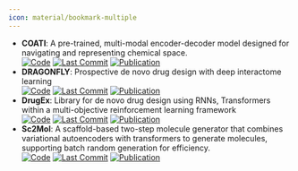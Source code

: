 ```yaml
---
icon: material/bookmark-multiple
---
```


- **COATI**: A pre-trained, multi-modal encoder-decoder model designed for navigating and representing chemical space.  
		[![Code](https://img.shields.io/github/stars/terraytherapeutics/COATI?style=for-the-badge&logo=github)](https://github.com/terraytherapeutics/COATI/tree/main) [![Last Commit](https://img.shields.io/github/last-commit/terraytherapeutics/COATI?style=for-the-badge&logo=github)](https://github.com/terraytherapeutics/COATI/tree/main) [![Publication](https://img.shields.io/badge/Publication-Citations:0-blue?style=for-the-badge&logo=bookstack)](https://doi.org/10.1021/acs.jcim.3c01753.s001) 
- **DRAGONFLY**: Prospective de novo drug design with deep interactome learning  
		[![Code](https://img.shields.io/github/stars/ETHmodlab/dragonfly_gen?style=for-the-badge&logo=github)](https://github.com/ETHmodlab/dragonfly_gen) [![Last Commit](https://img.shields.io/github/last-commit/ETHmodlab/dragonfly_gen?style=for-the-badge&logo=github)](https://github.com/ETHmodlab/dragonfly_gen) [![Publication](https://img.shields.io/badge/Publication-Citations:0-blue?style=for-the-badge&logo=bookstack)](https://doi.org/10.1038/s41557--023--01360--5-green) 
- **DrugEx**: Library for de novo drug design using RNNs, Transformers within a multi-objective reinforcement learning framework  
		[![Code](https://img.shields.io/github/stars/CDDLeiden/DrugEx?style=for-the-badge&logo=github)](https://github.com/CDDLeiden/DrugEx) [![Last Commit](https://img.shields.io/github/last-commit/CDDLeiden/DrugEx?style=for-the-badge&logo=github)](https://github.com/CDDLeiden/DrugEx) [![Publication](https://img.shields.io/badge/Publication-Citations:12-blue?style=for-the-badge&logo=bookstack)](https://doi.org/10.1021/acs.jcim.3c00434) 
- **Sc2Mol**: A scaffold-based two-step molecule generator that combines variational autoencoders with transformers to generate molecules, supporting batch random generation for efficiency.  
		[![Code](https://img.shields.io/github/stars/zhiruiliao/Sc2Mol?style=for-the-badge&logo=github)](https://github.com/zhiruiliao/Sc2Mol) [![Last Commit](https://img.shields.io/github/last-commit/zhiruiliao/Sc2Mol?style=for-the-badge&logo=github)](https://github.com/zhiruiliao/Sc2Mol) [![Publication](https://img.shields.io/badge/Publication-Citations:9-blue?style=for-the-badge&logo=bookstack)](https://doi.org/10.1093/bioinformatics/btac814) 
